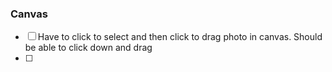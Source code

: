 ### Canvas

- [ ] Have to click to select and then click to drag photo in canvas. Should be able to click down and drag
- [ ] 